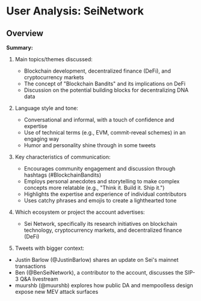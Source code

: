# User Analysis: SeiNetwork

## Overview

**Summary:**

1. Main topics/themes discussed:
   - Blockchain development, decentralized finance (DeFi), and cryptocurrency markets
   - The concept of "Blockchain Bandits" and its implications on DeFi
   - Discussion on the potential building blocks for decentralizing DNA data

2. Language style and tone:
   - Conversational and informal, with a touch of confidence and expertise
   - Use of technical terms (e.g., EVM, commit-reveal schemes) in an engaging way
   - Humor and personality shine through in some tweets

3. Key characteristics of communication:
   - Encourages community engagement and discussion through hashtags (#BlockchainBandits)
   - Employs personal anecdotes and storytelling to make complex concepts more relatable (e.g., "Think it. Build it. Ship it.")
   - Highlights the expertise and experience of individual contributors
   - Uses catchy phrases and emojis to create a lighthearted tone

4. Which ecosystem or project the account advertises:
   - Sei Network, specifically its research initiatives on blockchain technology, cryptocurrency markets, and decentralized finance (DeFi)

5. Tweets with bigger context:

* Justin Barlow (@JustinBarlow) shares an update on Sei's mainnet transactions
* Ben (@BenSeiNetwork), a contributor to the account, discusses the SIP-3 Q&A livestream
* muurshb (@muurshb) explores how public DA and mempoolless design expose new MEV attack surfaces
